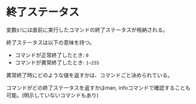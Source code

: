 # 終了ステータス

変数`$?`には直前に実行したコマンドの終了ステータスが格納される。

終了ステータスは以下の意味を持つ。

- コマンドが正常終了したとき: `0`
- コマンドが異常終了したとき: `1~255`

異常終了時にどのような値を返すかは、コマンドごと決められている。

コマンドがどの終了ステータスを返すかはman, infoコマンドで確認することも可能。(明示していないコマンドもあり)

